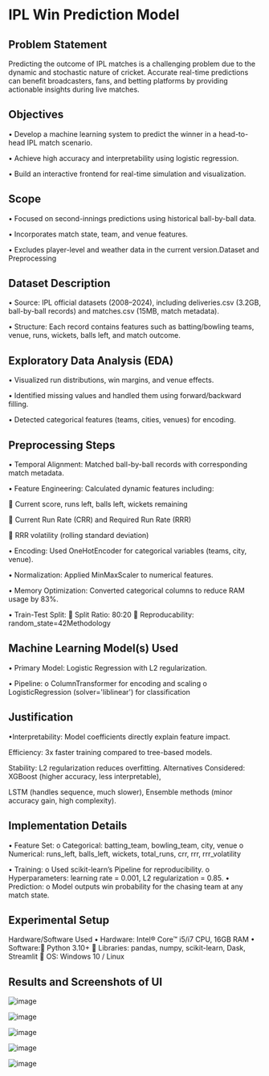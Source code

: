 # IPL Win Prediction Model 
## Problem Statement
Predicting the outcome of IPL matches is a challenging problem due to the
dynamic and stochastic nature of cricket. Accurate real-time predictions can
benefit broadcasters, fans, and betting platforms by providing actionable insights
during live matches.

## Objectives
• Develop a machine learning system to predict the winner in a head-to-head
IPL match scenario.

• Achieve high accuracy and interpretability using logistic regression.

• Build an interactive frontend for real-time simulation and visualization.
## Scope
• Focused on second-innings predictions using historical ball-by-ball data.

• Incorporates match state, team, and venue features.

• Excludes player-level and weather data in the current version.Dataset and Preprocessing
## Dataset Description
• Source: IPL official datasets (2008–2024), including deliveries.csv (3.2GB,
ball-by-ball records) and matches.csv (15MB, match metadata).

• Structure: Each record contains features such as batting/bowling teams,
venue, runs, wickets, balls left, and match outcome.
## Exploratory Data Analysis (EDA)
• Visualized run distributions, win margins, and venue effects.

• Identified missing values and handled them using forward/backward filling.

• Detected categorical features (teams, cities, venues) for encoding.
## Preprocessing Steps
• Temporal Alignment: Matched ball-by-ball records with corresponding
match metadata.

• Feature Engineering: Calculated dynamic features including:

 Current score, runs left, balls left, wickets remaining

 Current Run Rate (CRR) and Required Run Rate (RRR)

 RRR volatility (rolling standard deviation)

• Encoding: Used OneHotEncoder for categorical variables (teams, city,
venue).

• Normalization: Applied MinMaxScaler to numerical features.

• Memory Optimization: Converted categorical columns to reduce RAM
usage by 83%.

• Train-Test Split:
 Split Ratio: 80:20
 Reproducability: random_state=42Methodology

## Machine Learning Model(s) Used
• Primary Model: Logistic Regression with L2 regularization.

• Pipeline:
o ColumnTransformer for encoding and scaling
o LogisticRegression (solver='liblinear') for classification

## Justification
•Interpretability: Model coefficients directly explain feature impact.

 Efficiency: 3x faster training compared to tree-based models.
 
 Stability: L2 regularization reduces overfitting.
 Alternatives Considered: XGBoost (higher accuracy, less interpretable),
 
LSTM (handles sequence, much slower), Ensemble methods (minor
accuracy gain, high complexity).

## Implementation Details
• Feature Set:
o Categorical: batting_team, bowling_team, city, venue
o Numerical: runs_left, balls_left, wickets, total_runs, crr, rrr,
rrr_volatility

• Training:
o Used scikit-learn’s Pipeline for reproducibility.
o Hyperparameters: learning rate = 0.001, L2 regularization = 0.85.
• Prediction:
o Model outputs win probability for the chasing team at any match state.

## Experimental Setup
Hardware/Software Used
• Hardware: Intel® Core™ i5/i7 CPU, 16GB RAM
• Software: Python 3.10+
 Libraries: pandas, numpy, scikit-learn, Dask, Streamlit
 OS: Windows 10 / Linux

## Results and Screenshots of UI
![image](https://github.com/user-attachments/assets/f124399d-d5ab-4d02-9463-02553c36f44e)

![image](https://github.com/user-attachments/assets/10134681-d0cb-431a-8db8-9d949eb22949)

![image](https://github.com/user-attachments/assets/dbcaa89c-a345-46f4-824f-1dd39129e008)

![image](https://github.com/user-attachments/assets/5d4ccdcc-b6b1-4bbe-9323-0909190ed7e2)

![image](https://github.com/user-attachments/assets/f2b6a678-2e9e-45fc-88dd-9337f12ff817)






